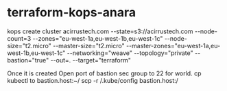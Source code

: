 # terraform-kops-anara
kops create cluster acirrustech.com --state=s3://acirrustech.com --node-count=3 --zones="eu-west-1a,eu-west-1b,eu-west-1c" --node-size="t2.micro" --master-size="t2.micro" --master-zones="eu-west-1a,eu-west-1b,eu-west-1c" --networking="weave" --topology="private" --bastion="true" --out=. --target="terraform"

Once it is created
Open port of bastion sec group to 22 for world.
cp kubectl to bastion.host:~/
scp -r /.kube/config bastion.host:/
